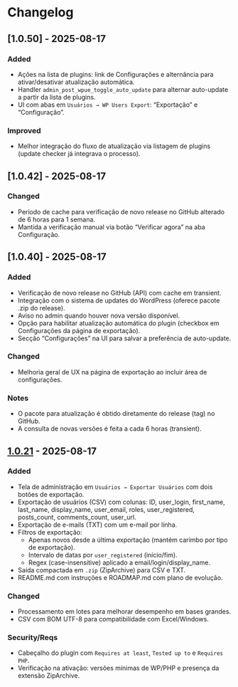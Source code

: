 # Changelog

## [1.0.50] - 2025-08-17
### Added
- Ações na lista de plugins: link de Configurações e alternância para ativar/desativar atualização automática.
- Handler `admin_post_wpue_toggle_auto_update` para alternar auto-update a partir da lista de plugins.
- UI com abas em `Usuários → WP Users Export`: “Exportação” e “Configuração”.

### Improved
- Melhor integração do fluxo de atualização via listagem de plugins (update checker já integrava o processo).

## [1.0.42] - 2025-08-17
### Changed
- Período de cache para verificação de novo release no GitHub alterado de 6 horas para 1 semana.
- Mantida a verificação manual via botão “Verificar agora” na aba Configuração.

## [1.0.40] - 2025-08-17
### Added
- Verificação de novo release no GitHub (API) com cache em transient.
- Integração com o sistema de updates do WordPress (oferece pacote .zip do release).
- Aviso no admin quando houver nova versão disponível.
- Opção para habilitar atualização automática do plugin (checkbox em Configurações da página de exportação).
- Secção “Configurações” na UI para salvar a preferência de auto-update.

### Changed
- Melhoria geral de UX na página de exportação ao incluir área de configurações.

### Notes
- O pacote para atualização é obtido diretamente do release (tag) no GitHub.
- A consulta de novas versões é feita a cada 6 horas (transient).

## [1.0.21] - 2025-08-17
### Added
- Tela de administração em `Usuários → Exportar Usuários` com dois botões de exportação.
- Exportação de usuários (CSV) com colunas: ID, user_login, first_name, last_name, display_name, user_email, roles, user_registered, posts_count, comments_count, user_url.
- Exportação de e-mails (TXT) com um e-mail por linha.
- Filtros de exportação:
  - Apenas novos desde a última exportação (mantém carimbo por tipo de exportação).
  - Intervalo de datas por `user_registered` (início/fim).
  - Regex (case-insensitive) aplicado a email/login/display_name.
- Saída compactada em `.zip` (ZipArchive) para CSV e TXT.
- README.md com instruções e ROADMAP.md com plano de evolução.

### Changed
- Processamento em lotes para melhorar desempenho em bases grandes.
- CSV com BOM UTF-8 para compatibilidade com Excel/Windows.

### Security/Reqs
- Cabeçalho do plugin com `Requires at least`, `Tested up to` e `Requires PHP`.
- Verificação na ativação: versões mínimas de WP/PHP e presença da extensão ZipArchive.

[1.0.21]: https://github.com/RapportTecnologia/wp-user-export/releases/tag/v1.0.21
